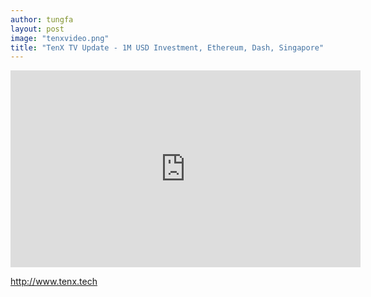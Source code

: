 ```yaml
---
author: tungfa
layout: post
image: "tenxvideo.png"
title: "TenX TV Update - 1M USD Investment, Ethereum, Dash, Singapore"
---
```

<iframe width="560" height="315" src="https://www.youtube.com/embed/VsdgiPySl_s" frameborder="0" allowfullscreen></iframe>

<http://www.tenx.tech>
